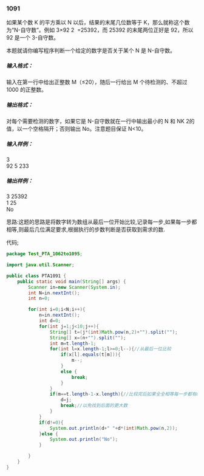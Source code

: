 ### 1091
如果某个数 K 的平方乘以 N 以后，结果的末尾几位数等于 K，那么就称这个数为“N-自守数”。例如 3×92
​2
​​ =25392，而 25392 的末尾两位正好是 92，所以 92 是一个 3-自守数。  

本题就请你编写程序判断一个给定的数字是否关于某个 N 是 N-自守数。  

##### 输入格式：  
输入在第一行中给出正整数 M（≤20），随后一行给出 M 个待检测的、不超过 1000 的正整数。  

##### 输出格式：  
对每个需要检测的数字，如果它是 N-自守数就在一行中输出最小的 N 和 NK
​2
​​  的值，以一个空格隔开；否则输出 No。注意题目保证 N<10。  

##### 输入样例：  
3  
92 5 233  
##### 输出样例：  
3 25392  
1 25  
No  

思路:这题的思路是将数字转为数组从最后一位开始比较,记录每一步,如果每一步都相等,则最后几位满足要求,根据执行的步数判断是否获取到需求的数.

代码;  
```java
package Test_PTA_1062to1095;

import java.util.Scanner;

public class PTA1091 {
    public static void main(String[] args) {
        Scanner in=new Scanner(System.in);
        int N=in.nextInt();
        int n=0;

        for(int i=0;i<N;i++){
            n=in.nextInt();
            int d=0;
            for(int j=1;j<10;j++){
                String[] t=(j*(int)Math.pow(n,2)+"").split("");
                String[] x=(n+"").split("");
                int m=t.length-1;
                for(int l=x.length-1;l>=0;l--){//从最后一位比较
                    if(x[l].equals(t[m])){
                        m--;
                    }
                    else {
                        break;
                    }
                }
                if(m==t.length-1-x.length){//比较完后如果全全相等每一步都有m--
                    d=j;
                    break;//以免找到后面的更大数
                }
            }
            if(d!=0){
                System.out.println(d+" "+d*(int)Math.pow(n,2));
            }else {
                System.out.println("No");
            }

        }
    }
}
```
